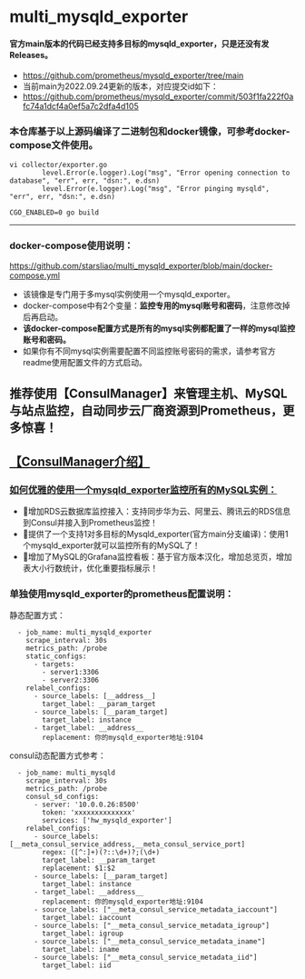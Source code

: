 # multi_mysqld_exporter
#### 官方main版本的代码已经支持多目标的mysqld_exporter，只是还没有发Releases。
- https://github.com/prometheus/mysqld_exporter/tree/main
- 当前main为2022.09.24更新的版本，对应提交id如下：
- https://github.com/prometheus/mysqld_exporter/commit/503f1fa222f0afc74a1dcf4a0ef5a7c2dfa4d105

### 本仓库基于以上源码编译了二进制包和docker镜像，可参考docker-compose文件使用。

```
vi collector/exporter.go 
        level.Error(e.logger).Log("msg", "Error opening connection to database", "err", err, "dsn:", e.dsn)
        level.Error(e.logger).Log("msg", "Error pinging mysqld", "err", err, "dsn:", e.dsn)
```    
```   
CGO_ENABLED=0 go build
```

---

### docker-compose使用说明：
https://github.com/starsliao/multi_mysqld_exporter/blob/main/docker-compose.yml
- 该镜像是专门用于多mysql实例使用一个mysqld_exporter。
- docker-compose中有2个变量：**监控专用的mysql账号和密码**，注意修改掉后再启动。
- **该docker-compose配置方式是所有的mysql实例都配置了一样的mysql监控账号和密码。**
- 如果你有不同mysql实例需要配置不同监控账号密码的需求，请参考官方readme使用配置文件的方式启动。

## 推荐使用【ConsulManager】来管理主机、MySQL与站点监控，自动同步云厂商资源到Prometheus，更多惊喜！
## [【ConsulManager介绍】](https://github.com/starsliao/ConsulManager)
### [如何优雅的使用一个mysqld_exporter监控所有的MySQL实例：](https://github.com/starsliao/ConsulManager/blob/main/docs/%E5%A6%82%E4%BD%95%E4%BC%98%E9%9B%85%E7%9A%84%E4%BD%BF%E7%94%A8%E4%B8%80%E4%B8%AAmysqld_exporter%E7%9B%91%E6%8E%A7%E6%89%80%E6%9C%89%E7%9A%84MySQL%E5%AE%9E%E4%BE%8B.md)
- 💖增加RDS云数据库监控接入：支持同步华为云、阿里云、腾讯云的RDS信息到Consul并接入到Prometheus监控！
- 💖提供了一个支持1对多目标的Mysqld_exporter(官方main分支编译)：使用1个mysqld_exporter就可以监控所有的MySQL了！
- 💖增加了MySQL的Grafana监控看板：基于官方版本汉化，增加总览页，增加表大小行数统计，优化重要指标展示！


### 单独使用mysqld_exporter的prometheus配置说明：
静态配置方式：
```
  - job_name: multi_mysqld_exporter
    scrape_interval: 30s
    metrics_path: /probe
    static_configs:
      - targets:
        - server1:3306
        - server2:3306
    relabel_configs:
      - source_labels: [__address__]
        target_label: __param_target
      - source_labels: [__param_target]
        target_label: instance
      - target_label: __address__
        replacement: 你的mysqld_exporter地址:9104
```
consul动态配置方式参考：
```
  - job_name: multi_mysqld
    scrape_interval: 30s
    metrics_path: /probe
    consul_sd_configs:
      - server: '10.0.0.26:8500'
        token: 'xxxxxxxxxxxxxx'
        services: ['hw_mysqld_exporter']
    relabel_configs:
      - source_labels: [__meta_consul_service_address,__meta_consul_service_port]
        regex: ([^:]+)(?::\d+)?;(\d+)
        target_label: __param_target
        replacement: $1:$2
      - source_labels: [__param_target]
        target_label: instance
      - target_label: __address__
        replacement: 你的mysqld_exporter地址:9104
      - source_labels: ["__meta_consul_service_metadata_iaccount"]
        target_label: iaccount
      - source_labels: ["__meta_consul_service_metadata_igroup"]
        target_label: igroup
      - source_labels: ["__meta_consul_service_metadata_iname"]
        target_label: iname
      - source_labels: ["__meta_consul_service_metadata_iid"]
        target_label: iid
```
